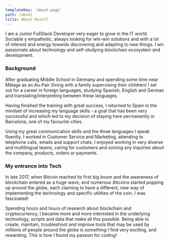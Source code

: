 ```yaml
---
templateKey: 'about-page'
path: /about
title: About Myself
---
```

I am a Junior FullStack Developer very eager to grow in the IT world.   
Sociable y empathetic, always looking for win-win solutions
and with a lot of interest and energy towards discovering and
adapting to new things. I am passionate about technology and
self-studying blockchain ecosystem and development.

### Background
After graduating Middle School in Germany and spending some time
near Málaga as an Au-Pair (living with a family supervising their children) I 
set out for a career in foreign languages, studying Spanish, English and
German and translating/interpreting between these languages. 

Having finished the training with great success, I returned to Spain in the 
mindset of increasing my language skills - a goal that has been very successful
and which led to my decision of staying here permanently in Barcelona, one of my
favourite cities.

Using my great communication skills and the three languages I speak fluently, 
I worked in Customer Service and Marketing, attending to telephone calls, emails
and support chats. I enjoyed working in very diverse and multilingual teams, caring
for customers and solving any inquiries about the company, products, orders or payments.

### My entrance into Tech
In late 2017, when Bitcoin reached its first big boom and the awareness of blockchain 
entered as a huge wave, and numerous Altcoins started popping up around the globe, each
claiming to have a different, new way of implementing the technology and specific utilities
of the coin, I was fascinated! 

Spending hours and hours of research about blockchain and cryptocurrency, I became more
and more interested in the underlying technology, scripts and data that make all this 
possible. Being able to create, maintain, troubleshoot and improve tools that may be used by
millions of people around the globe is something I find very exciting, and
rewarding. This is how I found my passion for coding!